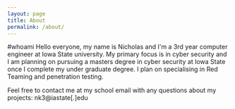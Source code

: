```yaml
---
layout: page
title: About
permalink: /about/
---
```

#whoami
Hello everyone, my name is Nicholas and I'm a 3rd year computer engineer at Iowa State university.
My primary focus is in cyber security and I am planning on pursuing a masters degree in cyber security
at Iowa State once I complete my under graduate degree. I plan on specialising in Red Teaming and
penetration testing. 

Feel free to contact me at my school email with any questions about my projects: nk3@iastate[.]edu
